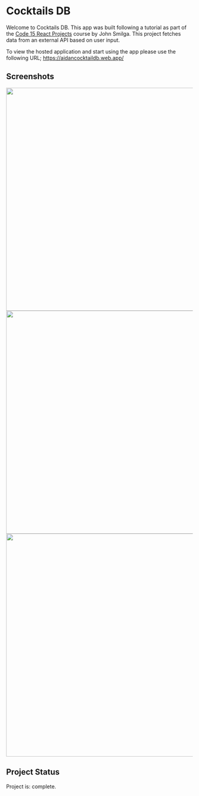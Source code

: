 # Cocktails DB 
Welcome to Cocktails DB. This app was built following a tutorial as part of the <a href='https://www.youtube.com/watch?v=a_7Z7C_JCyo&t=32019s'>Code 15 React Projects</a> course by John Smilga. This project fetches data from an external API based on user input.

To view the hosted application and start using the app please use the following URL; https://aidancocktaildb.web.app/

## Screenshots
<img src="https://user-images.githubusercontent.com/99369057/217780836-11d4eae4-8e2e-41e8-a176-dbd013aadcf2.png" width="600">
<img src="https://user-images.githubusercontent.com/99369057/217780948-e9821db7-648d-4d2e-8338-efde217e45ce.png" width="600">
<img src="https://user-images.githubusercontent.com/99369057/217781150-ca789e78-b06f-47e2-b20f-99b288705511.png" width="600">


## Project Status
Project is: complete. 


